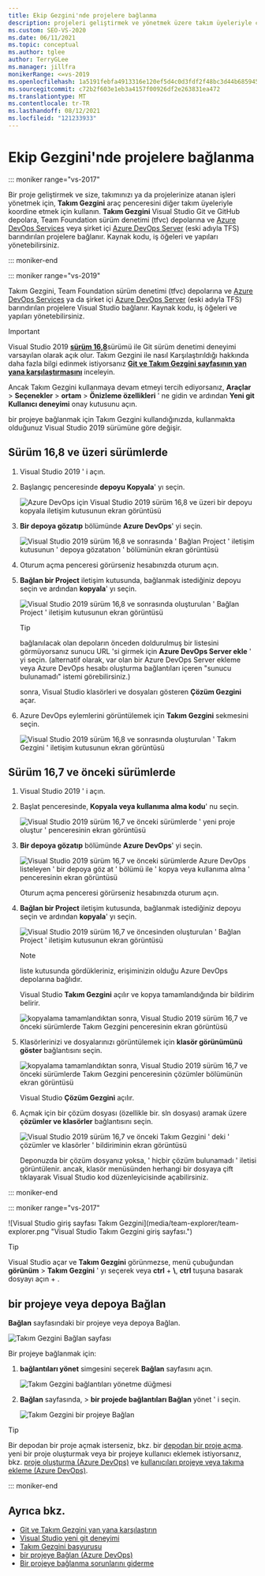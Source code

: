 ```yaml
---
title: Ekip Gezgini'nde projelere bağlanma
description: projeleri geliştirmek ve yönetmek üzere takım üyeleriyle çalışmak için Visual Studio Takım Gezgini nasıl kullanacağınızı öğrenin.
ms.custom: SEO-VS-2020
ms.date: 06/11/2021
ms.topic: conceptual
ms.author: tglee
author: TerryGLee
ms.manager: jillfra
monikerRange: <=vs-2019
ms.openlocfilehash: 1a5191febfa4913316e120ef5d4c0d3fdf2f48bc3d44b68594580800b730d4a7
ms.sourcegitcommit: c72b2f603e1eb3a4157f00926df2e263831ea472
ms.translationtype: MT
ms.contentlocale: tr-TR
ms.lasthandoff: 08/12/2021
ms.locfileid: "121233933"
---
```

# <a name="connect-to-projects-in-team-explorer"></a>Ekip Gezgini'nde projelere bağlanma

::: moniker range="vs-2017"

Bir proje geliştirmek ve size, takımınızı ya da projelerinize atanan işleri yönetmek için, **Takım Gezgini** araç penceresini diğer takım üyeleriyle koordine etmek için kullanın. **Takım Gezgini** Visual Studio Git ve GitHub depolara, Team Foundation sürüm denetimi (tfvc) depolarına ve [Azure DevOps Services](/azure/devops/user-guide/what-is-azure-devops-services) veya şirket içi [Azure DevOps Server](/azure/devops/index-all) (eski adıyla TFS) barındırılan projelere bağlanır. Kaynak kodu, iş öğeleri ve yapıları yönetebilirsiniz.

::: moniker-end

::: moniker range="vs-2019"

Takım Gezgini, Team Foundation sürüm denetimi (tfvc) depolarına ve [Azure DevOps Services](/azure/devops/user-guide/what-is-azure-devops-services) ya da şirket içi [Azure DevOps Server](/azure/devops/user-guide/about-azure-devops-services-tfs?view=azure-devops&preserve-view=true) (eski adıyla TFS) barındırılan projelere Visual Studio bağlanır. Kaynak kodu, iş öğeleri ve yapıları yönetebilirsiniz.

> [!IMPORTANT]
> Visual Studio 2019 [**sürüm 16,8**](/visualstudio/releases/2019/release-notes-history)sürümü ile Git sürüm denetimi deneyimi varsayılan olarak açık olur. Takım Gezgini ile nasıl Karşılaştırıldığı hakkında daha fazla bilgi edinmek istiyorsanız [**Git ve Takım Gezgini sayfasının yan yana karşılaştırmasını**](../version-control/git-team-explorer-feature-comparison.md) inceleyin.
>
> Ancak Takım Gezgini kullanmaya devam etmeyi tercih ediyorsanız, **Araçlar** > **Seçenekler** > **ortam** > **Önizleme özellikleri** ' ne gidin ve ardından **Yeni git Kullanıcı deneyimi** onay kutusunu açın.

bir projeye bağlanmak için Takım Gezgini kullandığınızda, kullanmakta olduğunuz Visual Studio 2019 sürümüne göre değişir.

## <a name="in-version-168-and-later"></a>Sürüm 16,8 ve üzeri sürümlerde

1. Visual Studio 2019 ' i açın.

1. Başlangıç penceresinde **depoyu Kopyala**' yı seçin.

   ![Azure DevOps için Visual Studio 2019 sürüm 16,8 ve üzeri bir depoyu kopyala iletişim kutusunun ekran görüntüsü](../ide/media/vs-2019/clone-repository.png)

1. **Bir depoya gözatıp** bölümünde **Azure DevOps**' yi seçin.

    ![Visual Studio 2019 sürüm 16,8 ve sonrasında ' Bağlan Project ' iletişim kutusunun ' depoya gözatatıon ' bölümünün ekran görüntüsü](../ide/media/vs-2019/browse-repository-azure-devops.png)

1. Oturum açma penceresi görürseniz hesabınızda oturum açın.

1. **Bağlan bir Project** iletişim kutusunda, bağlanmak istediğiniz depoyu seçin ve ardından **kopyala**' yı seçin.

      ![Visual Studio 2019 sürüm 16,8 ve sonrasında oluşturulan ' Bağlan Project ' iletişim kutusunun ekran görüntüsü](../ide/media/vs-2019/connect-project-azure-devops.png)

      > [!TIP]
      > bağlanılacak olan depoların önceden doldurulmuş bir listesini görmüyorsanız sunucu URL 'si girmek için **Azure DevOps Server ekle** ' yi seçin. (alternatif olarak, var olan bir Azure DevOps Server ekleme veya Azure DevOps hesabı oluşturma bağlantıları içeren "sunucu bulunamadı" istemi görebilirsiniz.)

   sonra, Visual Studio klasörleri ve dosyaları gösteren **Çözüm Gezgini** açar.

1. Azure DevOps eylemlerini görüntülemek için **Takım Gezgini** sekmesini seçin.

      ![Visual Studio 2019 sürüm 16,8 ve sonrasında oluşturulan ' Takım Gezgini ' iletişim kutusunun ekran görüntüsü](../ide/media/vs-2019/team-explorer-azure-devops.png)

## <a name="in-version-167-and-earlier"></a>Sürüm 16,7 ve önceki sürümlerde

1. Visual Studio 2019 ' i açın.

1. Başlat penceresinde, **Kopyala veya kullanıma alma kodu**' nu seçin.

   ![Visual Studio 2019 sürüm 16,7 ve önceki sürümlerde ' yeni proje oluştur ' penceresinin ekran görüntüsü](../get-started/media/vs-2019/clone-checkout-code-dark.png)

1. **Bir depoya gözatıp** bölümünde **Azure DevOps**' yi seçin.

   ![Visual Studio 2019 sürüm 16,7 ve önceki sürümlerde Azure DevOps listeleyen ' bir depoya göz at ' bölümü ile ' kopya veya kullanıma alma ' penceresinin ekran görüntüsü](../get-started/media/vs-2019/clone-checkout-code-git-repo-dark.png)

   Oturum açma penceresi görürseniz hesabınızda oturum açın.

1. **Bağlan bir Project** iletişim kutusunda, bağlanmak istediğiniz depoyu seçin ve ardından **kopyala**' yı seçin.

      ![Visual Studio 2019 sürüm 16,7 ve öncesinden oluşturulan ' Bağlan Project ' iletişim kutusunun ekran görüntüsü](../get-started/media/open-proj-azure-devops-connect-cloud-clone.png)

    > [!NOTE]
    > liste kutusunda gördükleriniz, erişiminizin olduğu Azure DevOps depolarına bağlıdır.

   Visual Studio **Takım Gezgini** açılır ve kopya tamamlandığında bir bildirim belirir.

     ![kopyalama tamamlandıktan sonra, Visual Studio 2019 sürüm 16,7 ve önceki sürümlerde Takım Gezgini penceresinin ekran görüntüsü](../get-started/media/vs-2019/clone-complete-azure-devops.png)

1. Klasörlerinizi ve dosyalarınızı görüntülemek için **klasör görünümünü göster** bağlantısını seçin.

     ![kopyalama tamamlandıktan sonra, Visual Studio 2019 sürüm 16,7 ve önceki sürümlerde Takım Gezgini penceresinin çözümler bölümünün ekran görüntüsü](../get-started/media/vs-2019/show-folder-view-azure-devops.png)

     Visual Studio **Çözüm Gezgini** açılır.

1. Açmak için bir çözüm dosyası (özellikle bir. sln dosyası) aramak üzere **çözümler ve klasörler** bağlantısını seçin.

      ![Visual Studio 2019 sürüm 16,7 ve önceki Takım Gezgini ' deki ' çözümler ve klasörler ' bildiriminin ekran görüntüsü](../get-started/media/open-proj-repo-solutions-folders.png)

   Deponuzda bir çözüm dosyanız yoksa, ' hiçbir çözüm bulunamadı ' iletisi görüntülenir. ancak, klasör menüsünden herhangi bir dosyaya çift tıklayarak Visual Studio kod düzenleyicisinde açabilirsiniz.

::: moniker-end

::: moniker range="vs-2017&quot;

![Visual Studio giriş sayfası Takım Gezgini](media/team-explorer/team-explorer.png &quot;Visual Studio Takım Gezgini giriş sayfası.")

> [!TIP]
> Visual Studio açar ve **Takım Gezgini** görünmezse, menü çubuğundan **görünüm**  >  **Takım Gezgini** ' yı seçerek veya **ctrl** + **&#92;**, **ctrl** tuşuna basarak dosyayı açın + .

## <a name="connect-to-a-project-or-repository"></a>bir projeye veya depoya Bağlan

**Bağlan** sayfasındaki bir projeye veya depoya Bağlan.

![Takım Gezgini Bağlan sayfası](media/team-explorer/connect.png "Visual Studio Takım Gezgini Bağlan sayfası")

Bir projeye bağlanmak için:

1. **bağlantıları yönet** simgesini seçerek **Bağlan** sayfasını açın.

   ![Takım Gezgini bağlantıları yönetme düğmesi](media/team-explorer/manage-connections.png "Visual Studio ' de Takım Gezgini-bağlantıları Yönet düğmesi.")

1. **Bağlan** sayfasında,  > **bir projede bağlantıları Bağlan** yönet ' i seçin.

   ![Takım Gezgini bir projeye Bağlan](media/team-explorer/connect-project.png "Takım Gezgini-Visual Studio Project seçeneğine Bağlan.")

> [!TIP]
> Bir depodan bir proje açmak isterseniz, bkz. bir [depodan bir proje açma](../get-started/tutorial-open-project-from-repo-visual-studio-2017.md). yeni bir proje oluşturmak veya bir projeye kullanıcı eklemek istiyorsanız, bkz. [proje oluşturma (Azure DevOps)](/azure/devops/organizations/projects/create-project) ve [kullanıcıları projeye veya takıma ekleme (Azure DevOps)](/azure/devops/organizations/security/add-users-team-project).

::: moniker-end

## <a name="see-also"></a>Ayrıca bkz.

- [Git ve Takım Gezgini yan yana karşılaştırın](git-team-explorer-feature-comparison.md)
- [Visual Studio yeni git deneyimi](git-with-visual-studio.md)
- [Takım Gezgini başvurusu](reference/team-explorer-reference.md)
- [bir projeye Bağlan (Azure DevOps)](/azure/devops/organizations/projects/connect-to-projects)
- [Bir projeye bağlanma sorunlarını giderme](/azure/devops/user-guide/troubleshoot-connection?view=azure-devops&preserve-view=true)
